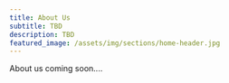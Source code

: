 ```yaml
---
title: About Us
subtitle: TBD
description: TBD
featured_image: /assets/img/sections/home-header.jpg
---
```


About us coming soon....